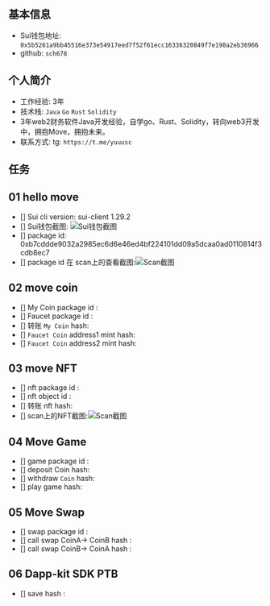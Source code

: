 ## 基本信息
- Sui钱包地址: `0x5b5261a9bb45516e373e54917eed7f52f61ecc16336320849f7e198a2eb36966`
- github: `sch678`

## 个人简介
- 工作经验: 3年
- 技术栈: `Java` `Go` `Rust` `Solidity`
- 3年web2财务软件Java开发经验，自学go、Rust、Solidity，转向web3开发中，拥抱Move，拥抱未来。
- 联系方式: tg: `https://t.me/yuuusc`

## 任务

##   01 hello move  
- [] Sui cli version: sui-client 1.29.2
- [] Sui钱包截图: ![Sui钱包截图](./images/你的图片地址)
- [] package id: 0xb7cddde9032a2985ec6d6e46ed4bf224101dd09a5dcaa0ad0110814f3cdb8ec7
- [] package id 在 scan上的查看截图:![Scan截图](./images/你的图片地址)

##   02 move coin
- [] My Coin package id : 
- [] Faucet package id : 
- [] 转账 `My Coin` hash:
- [] `Faucet Coin` address1 mint hash:
- [] `Faucet Coin` address2 mint hash:

##   03 move NFT
- [] nft package id :
- [] nft object id : 
- [] 转账 nft  hash:
- [] scan上的NFT截图:![Scan截图](./images/你的图片地址)

##   04 Move Game
- [] game package id :
- [] deposit Coin hash:
- [] withdraw `Coin` hash:
- [] play game hash:

##   05 Move Swap
- [] swap package id :
- [] call swap CoinA-> CoinB  hash :
- [] call swap CoinB-> CoinA  hash :

##   06 Dapp-kit SDK PTB
- [] save hash :
